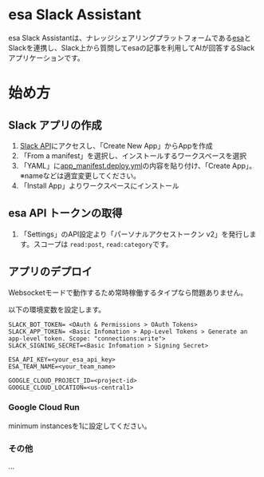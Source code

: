 # esa Slack Assistant

esa Slack Assistantは、ナレッジシェアリングプラットフォームである[esa](https://esa.io/)とSlackを連携し、Slack上から質問してesaの記事を利用してAIが回答するSlackアプリケーションです。


# 始め方

## Slack アプリの作成
1. [Slack API](https://api.slack.com/apps)にアクセスし、「Create New App」からAppを作成
2. 「From a manifest」を選択し、インストールするワークスペースを選択
3. 「YAML」に[app_manifest.deploy.yml](app_manifest.deploy.yml)の内容を貼り付け、「Create App」。※nameなどは適宜変更してください。
4. 「Install App」よりワークスペースにインストール


## esa API トークンの取得
1. 「Settings」のAPI設定より「パーソナルアクセストークン v2」を発行します。スコープは `read:post`, `read:category`です。


## アプリのデプロイ
Websocketモードで動作するため常時稼働するタイプなら問題ありません。

以下の環境変数を設定します。
```
SLACK_BOT_TOKEN= <OAuth & Permissions > OAuth Tokens>
SLACK_APP_TOKEN= <Basic Infomation > App-Level Tokens > Generate an app-level token. Scope: "connections:write">
SLACK_SIGNING_SECRET=<Basic Infomation > Signing Secret>

ESA_API_KEY=<your_esa_api_key>
ESA_TEAM_NAME=<your_team_name>

GOOGLE_CLOUD_PROJECT_ID=<project-id>
GOOGLE_CLOUD_LOCATION=<us-central1>
```


### Google Cloud Run
minimum instancesを1に設定してください。


### その他
...
